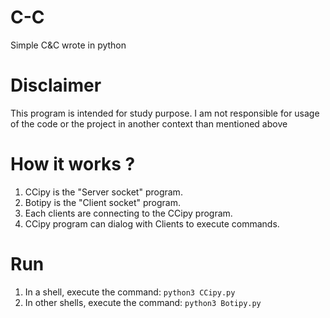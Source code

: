 # C-C
Simple C&C wrote in python

# Disclaimer
This program is intended for study purpose. 
I am not responsible for usage of the code or the project in another context than mentioned above

# How it works ?
1. CCipy is the "Server socket" program.
2. Botipy is the "Client socket" program.
3. Each clients are connecting to the CCipy program.
4. CCipy program can dialog with Clients to execute commands.

# Run
1. In a shell, execute the command: `python3 CCipy.py`
2. In other shells, execute the command: `python3 Botipy.py`
